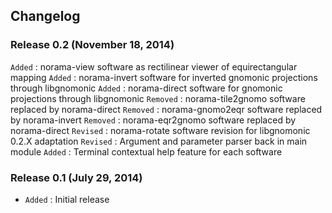 ## Changelog

### Release 0.2 (November 18, 2014)

`Added` : norama-view software as rectilinear viewer of equirectangular mapping
`Added` : norama-invert software for inverted gnomonic projections through libgnomonic
`Added` : norama-direct software for gnomonic projections through libgnomonic
`Removed` : norama-tile2gnomo software replaced by norama-direct
`Removed` : norama-gnomo2eqr software replaced by norama-invert
`Removed` : norama-eqr2gnomo software replaced by norama-direct
`Revised` : norama-rotate software revision for libgnomonic 0.2.X adaptation
`Revised` : Argument and parameter parser back in main module
`Added` : Terminal contextual help feature for each software

### Release 0.1 (July 29, 2014)

- `Added` : Initial release
